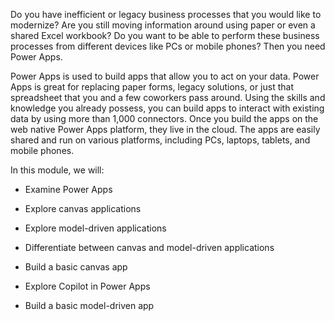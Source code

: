 
Do you have inefficient or legacy business processes that you would like to modernize? Are you still moving information around using paper or even a shared Excel workbook? Do you want to be able to perform these business processes from different devices like PCs or mobile phones? Then you need Power Apps.

Power Apps is used to build apps that allow you to act on your data. Power Apps is great for replacing paper forms, legacy solutions, or just that spreadsheet that you and a few coworkers pass around. Using the skills and knowledge you already possess, you can build apps to interact with existing data by using more than 1,000 connectors. Once you build the apps on the web native Power Apps platform, they live in the cloud. The apps are easily shared and run on various platforms, including PCs, laptops, tablets, and mobile phones.

In this module, we will:

- Examine Power Apps

- Explore canvas applications

- Explore model-driven applications

- Differentiate between canvas and model-driven applications

- Build a basic canvas app

- Explore Copilot in Power Apps

- Build a basic model-driven app
